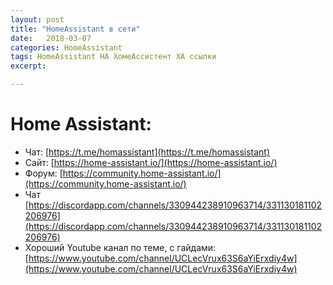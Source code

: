 ```yaml
---
layout: post
title: "HomeAssistant в сети"
date:   2018-03-07
categories: HomeAssistant
tags: HomeAssistant HA ХомеАссистент ХА ссылки
excerpt:

---
```


# Home Assistant:

* Чат: [https://t.me/homassistant](https://t.me/homassistant)
* Сайт: [https://home-assistant.io/](https://home-assistant.io/)
* Форум: [https://community.home-assistant.io/](https://community.home-assistant.io/)
* Чат [https://discordapp.com/channels/330944238910963714/331130181102206976](https://discordapp.com/channels/330944238910963714/331130181102206976)
* Хороший Youtube канал по теме, с гайдами: [https://www.youtube.com/channel/UCLecVrux63S6aYiErxdiy4w](https://www.youtube.com/channel/UCLecVrux63S6aYiErxdiy4w)

